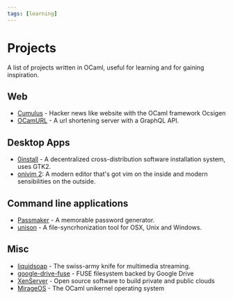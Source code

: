 ```yaml
---
tags: [learning]
---
```


# Projects

A list of projects written in OCaml, useful for learning and for gaining inspiration. 


## Web 

* [Cumulus](https://github.com/Cumulus/Cumulus) - Hacker news like website with the OCaml framework Ocsigen
* [OCamURL](https://github.com/RightThisMinute/OCamURL-server) - A url shortening server with a GraphQL API.

## Desktop Apps

* [0install](https://github.com/0install/0install) - A decentralized cross-distribution software installation system,
uses GTK2.
* [onivim 2](https://github.com/onivim/oni2):
A modern editor that's got vim on the inside and modern sensibilities on the outside.

## Command line applications

* [Passmaker](https://github.com/darioteixeira/passmaker) - A memorable password generator.
* [unison](https://github.com/bcpierce00/unison) - A file-syncrhonization tool for OSX, Unix and Windows.

## Misc

* [liquidsoap](https://github.com/savonet/liquidsoap) - The swiss-army knife for multimedia streaming.
* [google-drive-fuse](https://github.com/astrada/google-drive-ocamlfuse) - FUSE filesystem backed by Google Drive
* [XenServer](https://github.com/xapi-project/) - Open source software to build private and public clouds
* [MirageOS](https://github.com/mirage/) - The OCaml unikernel operating system
